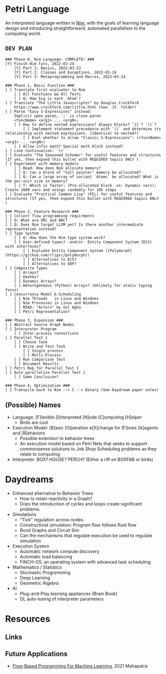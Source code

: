 # Petri Language  
An interpreted language written in [Nim](https://nim-lang.org/), with the goals of learning language design and introducing straightforward, automated parallelism to the computing world.

## `DEV PLAN`
```
### Phase 0, Nim Language: COMPLETE! ###
[Y] Finish Nim tuts, 2022-03-24
    [Y] Part 1: Basics, 2022-03-23
    [Y] Part 2: Classes and Exceptions, 2022-03-24
    [Y] Part 3: Metaprogramming and Macros, 2022-03-24

### Phase 1, Basic Function ###
[ ] Translate first evaluator to Nim
    [ ] All Functions && All Tests
    [ ] Q: How big is each `Atom`?
[ ] Translate "The Little Javascripter" by Douglas Crockford
    https://www.crockford.com/little.html (See `JS` folder)
[ ] Parse "Easy S-Expressions" instead: 
    Implicit open paren, `;` is close paren
    <funcName> <arg1> ... <argN>;
    [ ] How to define nested expressions? Always blocks? `{}`? `()`?
        [ ] Implement statement precedence with `()` and determine its relationship with nested expressions. (Identical to nested?)
        [ ] Eval whether to allow "Classic S-Expressions": (<funcName> <arg1> ... <argN>)
    [ ] Allow infix math? Special math block instead?
[ ] Line Continuation: `\+`    
[ ] Evaluate "The Seasoned Schemer" for useful features and structures (If yes, then expand this bullet with REQUIRED topics ONLY )
[ ] Experiment with memory models
    [ ] Read: How does Nim allocate memory?
    [ ] Q: Can a block of "null pointer" memory be allocated?
    [ ] Q: Can a large array of variant `Atoms` be allocated? What is the per-unit size in memory?
    [ ] T: Which is faster; (Pre-allocated block -vs- Dynamic vars); Create 1000 vars and assign randomly for 10k steps
[ ] Evaluate "Practical Common Lisp" (PCL) for useful features and structures (If yes, then expand this bullet with REQUIRED topics ONLY )

### Phase 2, Feature Research ###
[ ] Collect flow programming requirments
[ ] Q: What are ORC and ARC?
[ ] Q: Does Nim target LLVM yet? Is there another intermediate representation instead?
[ ] Type System
    [ ] Q: How does the Nim type system work?
    [ ] User-defined types? -and/or- Entity Component System (ECS) with interfaces?
        [ ] Evaluate Entity Component System ([Polymorph](https://github.com/rlipsc/polymorph))
        [ ] Alternatives to ECS?
        [ ] Alternatives to OOP?
[ ] Composite Types
    [ ] Arrays?
    [ ] Hashes?
    [ ] Dynamic Arrays?
    [ ] Heterogeneous (Python) Arrays? (Unlikely for static typing focus)
[ ] Concurrency Model & Scheduling
    [ ] Nim Threads   in Linux and Windoes
    [ ] Nim Processes in Linux and Windoes
    [ ] READ: "Actors" by Gul Agha
    [ ] Petri Representation?
    
### Phase 3, Expansion ###
[ ] Abstract Source Graph Nodes
[ ] Interpreter Program
    [ ] Inter-process connections
[ ] Parallel Test 1
    [ ] Choose Task
    [ ] Write and Test Task
        [ ] Single process
        [ ] Multi-Process
    [ ] Run Comparison Test
    [ ] Document Results
[ ] Petri Rep for Parallel Test 1
[ ] Auto parallelize Parallel Test 1
    [ ] Same Conclusion?
    
### Phase 4, Optimization ###
[ ] Transpile back to Nim --> C --> Binary (See Daydream paper notes)
```

## (Possible) Names
* Language: [F]lexible [I]nterpreted [N]ode [C]omputing [H]elper
    - Birds are cool
* Execution Model: [B]asic [O]peration e[X]change for [F]lows [A]agents and [B]ehaviors
    - Possible extension to behavior trees
    - An execution model based on Petri Nets that seeks to support commonsense solutions to Job Shop Scheduling problems as they relate to computing
* Interpreter: BOX? HOUSE? PERCH? (Either a riff on BOXFAB or birds)


# Daydreams
* Enhanced alternative to Behavior Trees
    - How to retain reactivity in a Graph?
    - Does  the introduction of cycles and loops create significant problems.
* Simulations
    - "Tick" regulation across nodes
    - Constructivist simulation: Program flow follows fluid flow
    - Bond Graphs and Circuit Sim
    - Can the mechanisms that regulate execution be used to regulate simulation
* Execution System
    - Automatic network compute discovery 
    - Automatic load balancing
    - FINCH-OS, an operating system with advanced task scheduling
* Mathematics / Statistics
    - Stochastic Programming
    - Deep Learning
    - Geometric Algebra
* AI
    - Plug-and-Play learning appliances (Brain Book)
    - DL auto-tuning of interpreter parameters

# Resources

## Links

## Future Applications
* [Flow-Based Programming For Machine Learning](https://assets.researchsquare.com/files/rs-707294/v1_covered.pdf), 2021 Mahapatra
